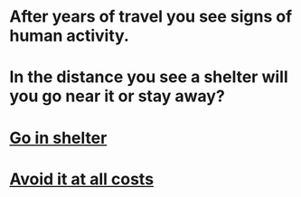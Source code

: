 # After years of travel you see signs of human activity.

# In the distance you see a shelter will you go near it or stay away?

# [Go in shelter](go-in-shell.md)
# [Avoid it at all costs](avoid.md)
